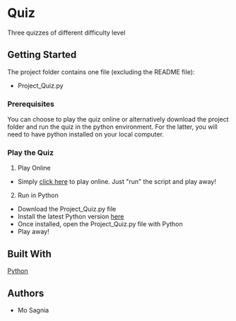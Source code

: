 # Quiz
Three quizzes of different difficulty level 

## Getting Started
The project folder contains one file (excluding the README file):
- Project_Quiz.py

### Prerequisites
You can choose to play the quiz online or alternatively download the project folder and run the quiz in the python environment. For the latter, you will need to have python installed on your local computer.

### Play the Quiz
1. Play Online
- Simply [click here](https://repl.it/repls/StingyBlueDeveloper) to play online. Just "run" the script and play away!
2. Run in Python
- Download the Project_Quiz.py file
- Install the latest Python version [here](https://www.python.org/downloads/)
- Once installed, open the Project_Quiz.py file with Python
- Play away!

## Built With
[Python](https://www.python.org/)

## Authors
- Mo Sagnia
